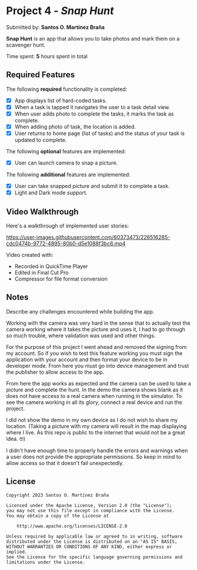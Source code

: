 # Project 4 - *Snap Hunt*

Submitted by: **Santos O. Martínez Braña**

**Snap Hunt** is an app that allows you to take photos and mark them on a scavenger hunt.

Time spent: **5** hours spent in total

## Required Features

The following **required** functionality is completed:

- [x] App displays list of hard-coded tasks.
- [x] When a task is tapped it navigates the user to a task detail view.
- [x] When user adds photo to complete the tasks, it marks the task as complete.
- [x] When adding photo of task, the location is added.
- [x] User returns to home page (list of tasks) and the status of your task is updated to complete.
 
The following **optional** features are implemented:

- [x] User can launch camera to snap a picture.

The following **additional** features are implemented:

- [x] User can take snapped picture and submit it to complete a task.
- [X] Light and Dark mode support.

## Video Walkthrough

Here's a walkthrough of implemented user stories:

https://user-images.githubusercontent.com/60373473/226516285-cdc0474b-9772-4895-80b0-d5e1088f3bc6.mp4

<!-- Replace this with whatever GIF tool you used! -->
<!-- Note: Used MP4 video format instead of GIF as the file size was way smaller at a higher quality.-->
Video created with:
- Recorded in QuickTime Player
- Edited in Final Cut Pro
- Compressor for file format conversion
<!-- Recommended tools:
[Kap](https://getkap.co/) for macOS
[ScreenToGif](https://www.screentogif.com/) for Windows
[peek](https://github.com/phw/peek) for Linux. -->

## Notes

Describe any challenges encountered while building the app.

Working with the camera was very hard in the sense that to actually test the camera working where it takes the picture and uses it, I had to go through so much trouble, where validation was used and other things.

For the purpose of this project I went ahead and removed the signing from my account. So if you wish to test this feature working you must sign the application with your account and then format your device to be in developer mode. From here you must go into device management and trust the publisher to allow access to the app. 

From here the app works as expected and the camera can be used to take a picture and complete the hunt. In the demo the camera shows blank as it does not have access to a real camera when running in the simulator. To see the camera working in all its glory, connect a real device and run the project. 

I did not show the demo in my own device as I do not wish to share my location. (Taking a picture with my camera will result in the map displaying where I live. As this repo is public to the internet that would not be a great idea. 🤓)

I didn't have enough time to properly handle the errors and warnings when a user does not provide the appropriate permissions. So keep in mind to allow access so that it doesn't fail unexpectedly.

## License

    Copyright 2023 Santos O. Martínez Braña

    Licensed under the Apache License, Version 2.0 (the "License");
    you may not use this file except in compliance with the License.
    You may obtain a copy of the License at

        http://www.apache.org/licenses/LICENSE-2.0

    Unless required by applicable law or agreed to in writing, software
    distributed under the License is distributed on an "AS IS" BASIS,
    WITHOUT WARRANTIES OR CONDITIONS OF ANY KIND, either express or implied.
    See the License for the specific language governing permissions and
    limitations under the License.
